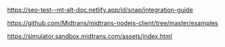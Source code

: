 https://seo-test--mt-alt-doc.netlify.app/id/snap/integration-guide

https://github.com/Midtrans/midtrans-nodejs-client/tree/master/examples

https://simulator.sandbox.midtrans.com/assets/index.html
